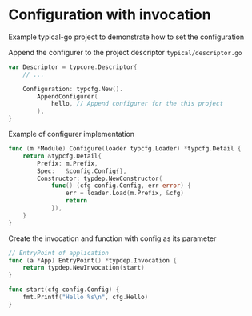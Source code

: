 # Configuration with invocation
Example typical-go project to demonstrate how to set the configuration

Append the configurer to the project descriptor `typical/descriptor.go`
```go
var Descriptor = typcore.Descriptor{
    // ...

	Configuration: typcfg.New().
		AppendConfigurer(
			hello, // Append configurer for the this project
		),
}

```

Example of configurer implementation
```go
func (m *Module) Configure(loader typcfg.Loader) *typcfg.Detail {
	return &typcfg.Detail{
		Prefix: m.Prefix,
		Spec:   &config.Config{},
		Constructor: typdep.NewConstructor(
			func() (cfg config.Config, err error) {
				err = loader.Load(m.Prefix, &cfg)
				return
			}),
	}
}
```

Create the invocation and function with config as its parameter
```go
// EntryPoint of application
func (a *App) EntryPoint() *typdep.Invocation {
	return typdep.NewInvocation(start)
}

func start(cfg config.Config) {
	fmt.Printf("Hello %s\n", cfg.Hello)
}
```
